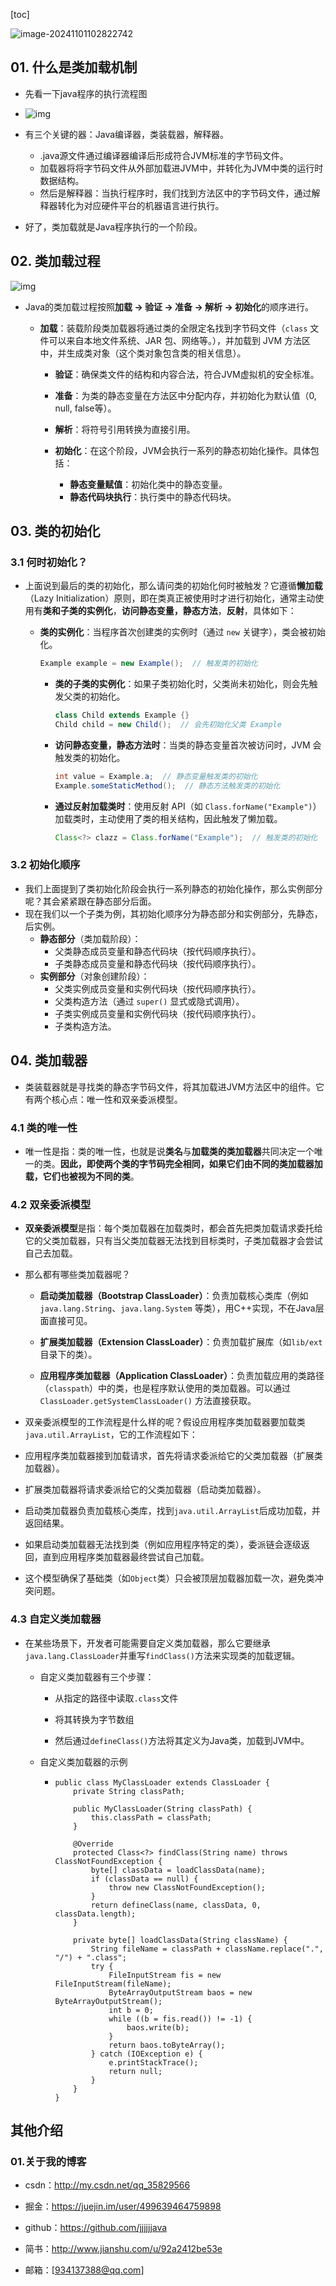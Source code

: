 [toc]



![image-20241101102822742](./../_pic_/image-20241101102822742.png)

## 01. 什么是类加载机制

-  先看一下java程序的执行流程图

  - ![img](file://F:\Archive\Today-I-learned\Java\_pic_\1618814efa703be5tplv-t2oaga2asx-jj-mark3024000q75.webp?lastModify=1741243727)

  - 有三个关键的器：Java编译器，类装载器，解释器。
    - .java源文件通过编译器编译后形成符合JVM标准的字节码文件。
    - 加载器将将字节码文件从外部加载进JVM中，并转化为JVM中类的运行时数据结构。
    - 然后是解释器：当执行程序时，我们找到方法区中的字节码文件，通过解释器转化为对应硬件平台的机器语言进行执行。

- 好了，类加载就是Java程序执行的一个阶段。

## 02. 类加载过程



![img](./../_pic_/1618817ff24341a3tplv-t2oaga2asx-jj-mark3024000q75.webp)



- Java的类加载过程按照**加载 -> 验证 -> 准备 -> 解析 -> 初始化**的顺序进行。

  - **加载**：装载阶段类加载器将通过类的全限定名找到字节码文件（`class` 文件可以来自本地文件系统、JAR 包、网络等。），并加载到 JVM 方法区中，并生成类对象（这个类对象包含类的相关信息）。
  
  
    - **验证**：确保类文件的结构和内容合法，符合JVM虚拟机的安全标准。
  
    - **准备**：为类的静态变量在方法区中分配内存，并初始化为默认值（0, null, false等）。
  
    - **解析**：将符号引用转换为直接引用。
  
    - **初始化**：在这个阶段，JVM会执行一系列的静态初始化操作。具体包括：
      - **静态变量赋值**：初始化类中的静态变量。
      - **静态代码块执行**：执行类中的静态代码块。
  

## 03. 类的初始化

### 3.1 何时初始化？

- 上面说到最后的类的初始化，那么请问类的初始化何时被触发？它遵循**懒加载**（Lazy Initialization）原则，即在类真正被使用时才进行初始化，通常主动使用有**类和子类的实例化**，**访问静态变量，静态方法**，**反射**，具体如下：

  - **类的实例化**：当程序首次创建类的实例时（通过 `new` 关键字），类会被初始化。

     ```java
     Example example = new Example();  // 触发类的初始化
     ```
  
  
    - **类的子类的实例化**：如果子类初始化时，父类尚未初始化，则会先触发父类的初始化。
  
       ```java
       class Child extends Example {}
       Child child = new Child();  // 会先初始化父类 Example
       ```
  
  
    - **访问静态变量，静态方法时**：当类的静态变量首次被访问时，JVM 会触发类的初始化。
  
       ```java
       int value = Example.a;  // 静态变量触发类的初始化
       Example.someStaticMethod();  // 静态方法触发类的初始化
       ```
  
  
    - **通过反射加载类时**：使用反射 API（如 `Class.forName("Example")`）加载类时，主动使用了类的相关结构，因此触发了懒加载。
  
       ```java
       Class<?> clazz = Class.forName("Example");  // 触发类的初始化
       ```
  


### 3.2 初始化顺序

- 我们上面提到了类初始化阶段会执行一系列静态的初始化操作，那么实例部分呢？其会紧紧跟在静态部分后面。
- 现在我们以一个子类为例，其初始化顺序分为静态部分和实例部分，先静态，后实例。
  - **静态部分**（类加载阶段）：
    - 父类静态成员变量和静态代码块（按代码顺序执行）。
    - 子类静态成员变量和静态代码块（按代码顺序执行）。
  - **实例部分**（对象创建阶段）：
    - 父类实例成员变量和实例代码块（按代码顺序执行）。
    - 父类构造方法（通过 `super()` 显式或隐式调用）。
    - 子类实例成员变量和实例代码块（按代码顺序执行）。
    - 子类构造方法。

## 04. 类加载器

- 类装载器就是寻找类的静态字节码文件，将其加载进JVM方法区中的组件。它有两个核心点：唯一性和双亲委派模型。


### 4.1 类的唯一性

- 唯一性是指：类的唯一性，也就是说**类名**与**加载类的类加载器**共同决定一个唯一的类。**因此，即使两个类的字节码完全相同，如果它们由不同的类加载器加载，它们也被视为不同的类**。


### 4.2 双亲委派模型

- **双亲委派模型**是指：每个类加载器在加载类时，都会首先把类加载请求委托给它的父类加载器，只有当父类加载器无法找到目标类时，子类加载器才会尝试自己去加载。

- 那么都有哪些类加载器呢？

  - **启动类加载器（Bootstrap ClassLoader）**：负责加载核心类库（例如 `java.lang.String`、`java.lang.System` 等类），用C++实现，不在Java层面直接可见。

  - **扩展类加载器（Extension ClassLoader）**：负责加载扩展库（如`lib/ext`目录下的类）。

  - **应用程序类加载器（Application ClassLoader）**：负责加载应用的类路径（`classpath`）中的类，也是程序默认使用的类加载器。可以通过 `ClassLoader.getSystemClassLoader()` 方法直接获取。


-  双亲委派模型的工作流程是什么样的呢？假设应用程序类加载器要加载类`java.util.ArrayList`，它的工作流程如下：

  - 应用程序类加载器接到加载请求，首先将请求委派给它的父类加载器（扩展类加载器）。

  - 扩展类加载器将请求委派给它的父类加载器（启动类加载器）。

  - 启动类加载器负责加载核心类库，找到`java.util.ArrayList`后成功加载，并返回结果。

  - 如果启动类加载器无法找到类（例如应用程序特定的类），委派链会逐级返回，直到应用程序类加载器最终尝试自己加载。


- 这个模型确保了基础类（如`Object`类）只会被顶层加载器加载一次，避免类冲突问题。


### 4.3 自定义类加载器

- 在某些场景下，开发者可能需要自定义类加载器，那么它要继承`java.lang.ClassLoader`并重写`findClass()`方法来实现类的加载逻辑。

  - 自定义类加载器有三个步骤：

    - 从指定的路径中读取`.class`文件

    - 将其转换为字节数组

    - 然后通过`defineClass()`方法将其定义为Java类，加载到JVM中。

  - 自定义类加载器的示例

    - ```
      public class MyClassLoader extends ClassLoader {
          private String classPath;
      
          public MyClassLoader(String classPath) {
              this.classPath = classPath;
          }
      
          @Override
          protected Class<?> findClass(String name) throws ClassNotFoundException {
              byte[] classData = loadClassData(name);
              if (classData == null) {
                  throw new ClassNotFoundException();
              }
              return defineClass(name, classData, 0, classData.length);
          }
      
          private byte[] loadClassData(String className) {
              String fileName = classPath + className.replace(".", "/") + ".class";
              try {
                  FileInputStream fis = new FileInputStream(fileName);
                  ByteArrayOutputStream baos = new ByteArrayOutputStream();
                  int b = 0;
                  while ((b = fis.read()) != -1) {
                      baos.write(b);
                  }
                  return baos.toByteArray();
              } catch (IOException e) {
                  e.printStackTrace();
                  return null;
              }
          }
      }
      ```

## 其他介绍

### 01.关于我的博客

- csdn：http://my.csdn.net/qq_35829566

- 掘金：https://juejin.im/user/499639464759898

- github：https://github.com/jjjjjjava

- 简书：http://www.jianshu.com/u/92a2412be53e

- 邮箱：[934137388@qq.com]
